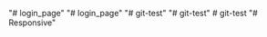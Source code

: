 "# login_page" 
"# login_page" 
"# git-test" 
"# git-test" 
#   g i t - t e s t  
 "# Responsive" 
